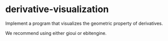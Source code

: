 # derivative-visualization

Implement a program that visualizes the geometric property of derivatives.

We recommend using either gioui or ebitengine.
